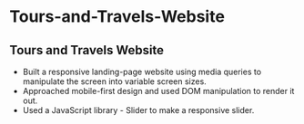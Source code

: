 # Tours-and-Travels-Website
<h2>Tours and Travels Website</h2>
<ul>
  <li>Built a responsive landing-page website using media queries to
manipulate the screen into variable screen sizes.</li>
  <li>Approached mobile-first design and used DOM manipulation to
render it out.</li>
  <li>Used a JavaScript library - Slider to make a responsive slider.</li>
</ul>
